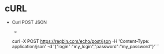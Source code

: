 # cURL

* Curl POST JSON
	* ```bash
	curl -X POST https://reqbin.com/echo/post/json
   -H 'Content-Type: application/json'
   -d '{"login":"my_login","password":"my_password"}'```
